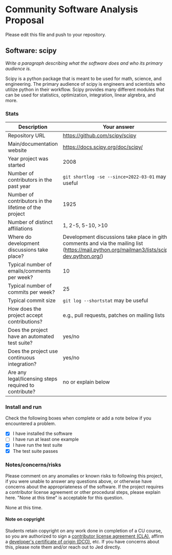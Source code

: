 # Community Software Analysis Proposal
Please edit this file and push to your repository.

## Software: scipy

*Write a paragraph describing what the software does and who its
primary audience is.*

Scipy is a python package that is meant to be used for math, science, and engineering. The primary audience of scipy is engineers and scientists who utilize python in their workflow. Scipy provides many different modules that can be used for statistics, optimization, integration, linear algrebra, and more. 

### Stats

| Description | Your answer |
|---------|-----------|
| Repository URL | https://github.com/scipy/scipy  |
| Main/documentation website | https://docs.scipy.org/doc/scipy/   |
| Year project was started |  2008 |
| Number of contributors in the past year | `git shortlog -se --since=2022-03-01` may be useful |
| Number of contributors in the lifetime of the project | 1925  |
| Number of distinct affiliations | 1, 2-5, 5-10, >10 |
| Where do development discussions take place? | Development discussions take place in github comments and via the mailing list (https://mail.python.org/mailman3/lists/scipy-dev.python.org/)  |
| Typical number of emails/comments per week? | 10  |
| Typical number of commits per week? | 25 |
| Typical commit size | `git log --shortstat` may be useful |
| How does the project accept contributions? | e.g., pull requests, patches on mailing lists   |
| Does the project have an automated test suite? | yes/no |
| Does the project use continuous integration? | yes/no |
| Are any legal/licensing steps required to contribute? | no or explain below |

### Install and run

Check the following boxes when complete or add a note below if you
encountered a problem.

- [x] I have installed the software
- [ ] I have run at least one example
- [x] I have run the test suite
- [x] The test suite passes

### Notes/concerns/risks

Please comment on any anomalies or known risks to following this
project, if you were unable to answer any questions above, or
otherwise have concerns about the appropriateness of the software.  If
the project requires a contributor license agreement or other
procedural steps, please explain here.  "None at this time" is
acceptable for this question.

None at this time.

#### Note on copyright
Students retain copyright on any work done in completion of a CU
course, so you are authorized to sign a [contributor license
agreement (CLA)](https://en.wikipedia.org/wiki/Contributor_License_Agreement),
affirm a [developer's certificate of
origin (DCO)](https://en.wikipedia.org/wiki/Developer_Certificate_of_Origin),
etc.  If you have concerns about this, please note them and/or reach
out to Jed directly.
